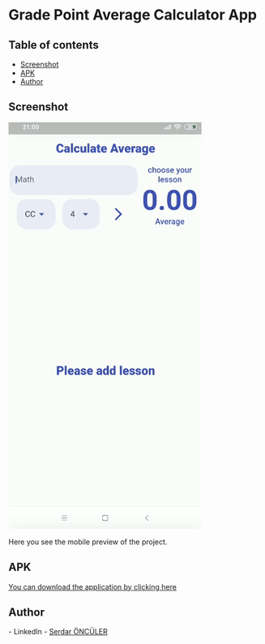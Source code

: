 # Grade Point Average Calculator App

## Table of contents



- [Screenshot](#screenshot)
- [APK](#apk)
- [Author](#author)

## Screenshot

![](GIF/Animation.gif)

Here you see the mobile preview of the project.

## APK

[You can download the application by clicking here](https://drive.google.com/file/d/1gE4xhYx-vuai6-pltEYvs9ev8ezgOlTQ/view?usp=sharing)



## Author

\- LinkedIn - [Serdar ÖNCÜLER](https://www.linkedin.com/in/serdar-%C3%B6nc%C3%BCler-b88916184/)
